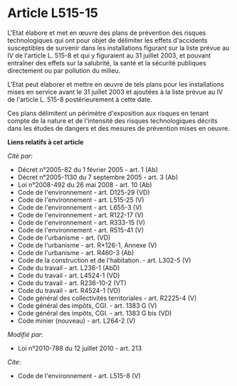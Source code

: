 # Article L515-15

L'Etat élabore et met en œuvre des plans de prévention des risques technologiques qui ont pour objet de délimiter les effets
d'accidents susceptibles de survenir dans les installations figurant sur la liste prévue au IV de l'article L. 515-8 et qui y
figuraient au 31 juillet 2003, et pouvant entraîner des effets sur la salubrité, la santé et la sécurité publiques
directement ou par pollution du milieu. 

L'Etat peut élaborer et mettre en œuvre de tels plans pour les installations mises en service avant le 31 juillet 2003 et
ajoutées à la liste prévue au IV de l'article L. 515-8 postérieurement à cette date. 

Ces plans délimitent un périmètre d'exposition aux risques en tenant compte de la nature et de l'intensité des risques
technologiques décrits dans les études de dangers et des mesures de prévention mises en oeuvre.

**Liens relatifs à cet article**

_Cité par_:

  - Décret n°2005-82 du 1 février 2005 - art. 1 (Ab)
  - Décret n°2005-1130 du 7 septembre 2005 - art. 3 (Ab)
  - Loi n°2008-492 du 26 mai 2008 - art. 10 (Ab)
  - Code de l'environnement - art. D125-29 (VD)
  - Code de l'environnement - art. L515-25 (V)
  - Code de l'environnement - art. L655-3 (V)
  - Code de l'environnement - art. R122-17 (V)
  - Code de l'environnement - art. R333-15 (V)
  - Code de l'environnement - art. R515-41 (V)
  - Code de l'urbanisme - art. (VD)
  - Code de l'urbanisme - art. R*126-1, Annexe (V)
  - Code de l'urbanisme - art. R460-3 (Ab)
  - Code de la construction et de l'habitation. - art. L302-5 (V)
  - Code du travail - art. L236-1 (AbD)
  - Code du travail - art. L4524-1 (VD)
  - Code du travail - art. R236-10-2 (VT)
  - Code du travail - art. R4524-1 (VD)
  - Code général des collectivités territoriales - art. R2225-4 (V)
  - Code général des impôts, CGI. - art. 1383 G (V)
  - Code général des impôts, CGI. - art. 1383 G bis (VD)
  - Code minier (nouveau) - art. L264-2 (V)

_Modifié par_:

  - Loi n°2010-788 du 12 juillet 2010 - art. 213

_Cite_:

  - Code de l'environnement - art. L515-8 (V)
